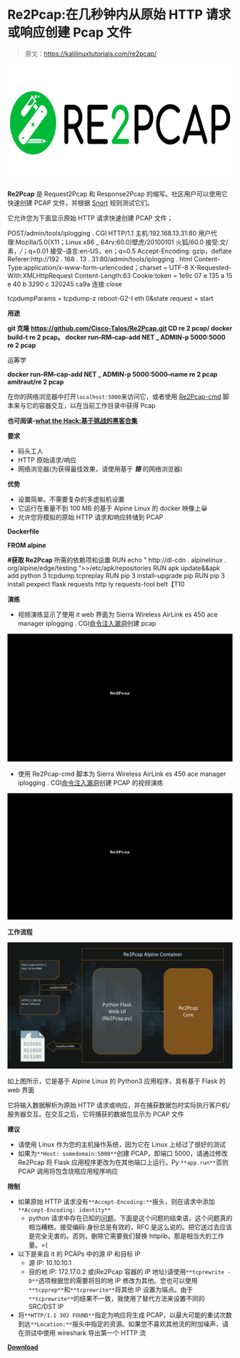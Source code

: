 # Re2Pcap:在几秒钟内从原始 HTTP 请求或响应创建 Pcap 文件

> 原文：<https://kalilinuxtutorials.com/re2pcap/>

[![Re2Pcap : Create PCAP file From Raw HTTP Request Or Response In Seconds](img/fec0c96bc267f29d9d7225eacd98289d.png "Re2Pcap : Create PCAP file From Raw HTTP Request Or Response In Seconds")](https://1.bp.blogspot.com/-INOCdn9djSA/XkFnOv2GYqI/AAAAAAAAE2w/SKwV0GNmTvwSaJcF0cC6Pk7BkO9Oy1_3gCLcBGAsYHQ/s1600/Re2pcap%25281%2529.png)

**Re2Pcap** 是 Request2Pcap 和 Response2Pcap 的缩写。社区用户可以使用它快速创建 PCAP 文件，并根据 [Snort](https://snort.org) 规则测试它们。

它允许您为下面显示原始 HTTP 请求快速创建 PCAP 文件；

POST/admin/tools/iplogging . CGI HTTP/1.1
主机:192.168.13.31:80
用户代理:Mozilla/5.0(X11；Linux x86 _ 64rv:60.0)壁虎/20100101 火狐/60.0
接受:文/素，*/*；q=0.01
接受-语言:en-US，en；q=0.5
Accept-Encoding: gzip，deflate
Referer:http://192 . 168 . 13 . 31:80/admin/tools/iplogging . html
Content-Type:application/x-www-form-urlencoded；charset = UTF-8
X-Requested-With:XMLHttpRequest
Content-Length:63
Cookie:token = 1e9c 07 e 135 a 15 e 40 b 3290 c 320245 ca9a
连接:close

tcpdumpParams = tcpdump-z reboot-G2-I eth 0&state request = start

**用途**

**git 克隆 https://github.com/Cisco-Talos/Re2Pcap.git
CD re 2 pcap/
docker build-t re 2 pcap。
docker run–RM–cap-add NET _ ADMIN-p 5000:5000 re 2 pcap**

运筹学

**docker run–RM–cap-add NET _ ADMIN-p 5000:5000–name re 2 pcap amitraut/re 2 pcap**

在你的网络浏览器中打开`localhost:5000`来访问它，或者使用 [Re2Pcap-cmd](https://github.com/Cisco-Talos/Re2Pcap/blob/master/Re2Pcap-cmd) 脚本来与它的容器交互，以在当前工作目录中获得 Pcap

**也可阅读-[what the Hack:基于挑战的黑客合集](https://kalilinuxtutorials.com/whatthehack/)**

**要求**

*   码头工人
*   HTTP 原始请求/响应
*   网络浏览器(为获得最佳效果，请使用基于 ***铬*** 的网络浏览器)

**优势**

*   设置简单。不需要复杂的多虚拟机设置
*   它运行在重量不到 100 MB 的基于 Alpine Linux 的 docker 映像上😀
*   允许您将模拟的原始 HTTP 请求和响应转储到 PCAP

**Dockerfile**

**FROM alpine**

**#获取 Re2Pcap**
所需的依赖项和设置 RUN echo " http://dl-cdn . alpinelinux . org/alpine/edge/testing ">>/etc/apk/repositories
RUN apk update&&apk add python 3 tcpdump tcpreplay
RUN pip 3 install–upgrade pip
RUN pip 3 install pexpect flask requests http ly requests-tool belt【T10

**演练**

*   视频演练显示了使用 it web 界面为 Sierra Wireless AirLink es 450 ace manager iplogging . CGI[命令注入漏洞](https://www.talosintelligence.com/reports/TALOS-2018-0746)创建 pcap

![](img/81f2948289f33701b2c15fa2c94f9ab8.png)

*   使用 Re2Pcap-cmd 脚本为 Sierra Wireless AirLink es 450 ace manager iplogging . CGI[命令注入漏洞](https://www.talosintelligence.com/reports/TALOS-2018-0746)创建 PCAP 的视频演练

![](img/7eda727bd5e4b9c2ad349955fcc152ba.png)

**工作流程**

![](img/b6523ee2ce0bad3fd4262eb4ce5e050a.png)

如上图所示，它是基于 Alpine Linux 的 Python3 应用程序，具有基于 Flask 的 web 界面

它将输入数据解析为原始 HTTP 请求或响应，并在捕获数据包时实际执行客户机/服务器交互。在交互之后，它将捕获的数据包显示为 PCAP 文件

**建议**

*   请使用 Linux 作为您的主机操作系统，因为它在 Linux 上经过了很好的测试
*   如果为`**Host: somedomain:5000**`创建 PCAP，即端口 5000，请通过修改 Re2Pcap 将 Flask 应用程序更改为在其他端口上运行。Py `**app.run**`否则 PCAP 调用将包含烧瓶应用程序响应

**限制**

*   如果原始 HTTP 请求没有`**Accept-Encoding:**`报头，则在请求中添加`**Accept-Encoding: identity**`
    *   python 请求中存在已知的[问题](https://github.com/psf/requests/issues/2234)。下面是这个问题的结束语，这个问题真的相当糟糕。接受编码:身份总是有效的，RFC 是这么说的。把它送过去应该是完全无害的。否则，删除它需要我们替换 httplib。那是相当大的工作量。=(
*   以下是来自 it 的 PCAPs 中的源 IP 和目标 IP
    *   源 IP: 10.10.10.1
    *   目的地 IP: 172.17.0.2 或(Re2Pcap 容器的 IP 地址)请使用`**tcprewrite -D**`选项根据您的需要将目的地 IP 修改为其他。您也可以使用`**tcpprep**`和`**tcprewrite**`将其他 IP 设置为端点。由于`**tcprewrite**`的结果不一致，我使用了替代方法来设置不同的 SRC/DST IP
*   将`**HTTP/1.1 302 FOUND**`指定为响应将生成 PCAP，以最大可能的重试次数到达`**Location:**`报头中指定的资源。如果您不喜欢其他流的附加噪声，请在测试中使用 wireshark 导出第一个 HTTP 流

[**Download**](https://github.com/Cisco-Talos/Re2Pcap)